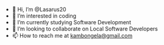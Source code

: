 - 👋 Hi, I’m @Lasarus20
- 👀 I’m interested in coding
- 🌱 I’m currently studying Software Development
- 💞️ I’m looking to collaborate on Local Software Developers
- 📫 How to reach me at kambongela@gmail.com

<!---
Lasarus20/Lasarus20 is a ✨ special ✨ repository because its `README.md` (this file) appears on your GitHub profile.
You can click the Preview link to take a look at your changes.
--->
